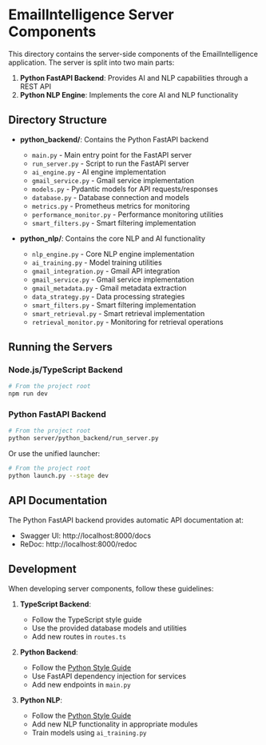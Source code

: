 # EmailIntelligence Server Components

This directory contains the server-side components of the EmailIntelligence application. The server is split into two main parts:

1. **Python FastAPI Backend**: Provides AI and NLP capabilities through a REST API
2. **Python NLP Engine**: Implements the core AI and NLP functionality

## Directory Structure

- **python_backend/**: Contains the Python FastAPI backend
  - `main.py` - Main entry point for the FastAPI server
  - `run_server.py` - Script to run the FastAPI server
  - `ai_engine.py` - AI engine implementation
  - `gmail_service.py` - Gmail service implementation
  - `models.py` - Pydantic models for API requests/responses
  - `database.py` - Database connection and models
  - `metrics.py` - Prometheus metrics for monitoring
  - `performance_monitor.py` - Performance monitoring utilities
  - `smart_filters.py` - Smart filtering implementation

- **python_nlp/**: Contains the core NLP and AI functionality
  - `nlp_engine.py` - Core NLP engine implementation
  - `ai_training.py` - Model training utilities
  - `gmail_integration.py` - Gmail API integration
  - `gmail_service.py` - Gmail service implementation
  - `gmail_metadata.py` - Gmail metadata extraction
  - `data_strategy.py` - Data processing strategies
  - `smart_filters.py` - Smart filtering implementation
  - `smart_retrieval.py` - Smart retrieval implementation
  - `retrieval_monitor.py` - Monitoring for retrieval operations

## Running the Servers

### Node.js/TypeScript Backend

```bash
# From the project root
npm run dev
```

### Python FastAPI Backend

```bash
# From the project root
python server/python_backend/run_server.py
```

Or use the unified launcher:

```bash
# From the project root
python launch.py --stage dev
```

## API Documentation

The Python FastAPI backend provides automatic API documentation at:

- Swagger UI: http://localhost:8000/docs
- ReDoc: http://localhost:8000/redoc

## Development

When developing server components, follow these guidelines:

1. **TypeScript Backend**:
   - Follow the TypeScript style guide
   - Use the provided database models and utilities
   - Add new routes in `routes.ts`

2. **Python Backend**:
   - Follow the [Python Style Guide](python_style_guide.md)
   - Use FastAPI dependency injection for services
   - Add new endpoints in `main.py`

3. **Python NLP**:
   - Follow the [Python Style Guide](python_style_guide.md)
   - Add new NLP functionality in appropriate modules
   - Train models using `ai_training.py`